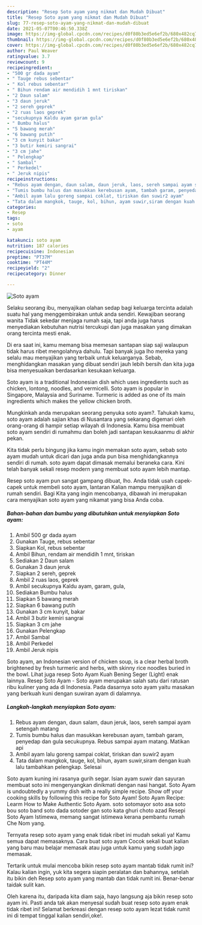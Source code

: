```yaml
---
description: "Resep Soto ayam yang nikmat dan Mudah Dibuat"
title: "Resep Soto ayam yang nikmat dan Mudah Dibuat"
slug: 77-resep-soto-ayam-yang-nikmat-dan-mudah-dibuat
date: 2021-05-07T00:46:50.338Z
image: https://img-global.cpcdn.com/recipes/d0f80b3ed5e6ef2b/680x482cq70/soto-ayam-foto-resep-utama.jpg
thumbnail: https://img-global.cpcdn.com/recipes/d0f80b3ed5e6ef2b/680x482cq70/soto-ayam-foto-resep-utama.jpg
cover: https://img-global.cpcdn.com/recipes/d0f80b3ed5e6ef2b/680x482cq70/soto-ayam-foto-resep-utama.jpg
author: Paul Weaver
ratingvalue: 3.7
reviewcount: 9
recipeingredient:
- "500 gr dada ayam"
- " Tauge rebus sebentar"
- " Kol rebus sebentar"
- " Bihun rendam air mendidih 1 mnt tiriskan"
- "2 Daun salam"
- "3 daun jeruk"
- "2 sereh geprek"
- "2 ruas laos geprek"
- "secukupnya Kaldu ayam garam gula"
- " Bumbu halus"
- "5 bawang merah"
- "6 bawang putih"
- "3 cm kunyit bakar"
- "3 butir kemiri sangrai"
- "3 cm jahe"
- " Pelengkap"
- " Sambal"
- " Perkedel"
- " Jeruk nipis"
recipeinstructions:
- "Rebus ayam dengan, daun salam, daun jeruk, laos, sereh sampai ayam setengah matang"
- "Tumis bumbu halus dan masukkan kerebusan ayam, tambah garam, penyedap dan gula secukupnya. Rebus sampai ayam matang. Matikan api"
- "Ambil ayam lalu goreng sampai coklat, tiriskan dan suwir2 ayam"
- "Tata dalam mangkok, tauge, kol, bihun, ayam suwir,siram dengan kuah lalu tambahkan pelengkap. Selesai"
categories:
- Resep
tags:
- soto
- ayam

katakunci: soto ayam 
nutrition: 187 calories
recipecuisine: Indonesian
preptime: "PT37M"
cooktime: "PT44M"
recipeyield: "2"
recipecategory: Dinner

---
```



![Soto ayam](https://img-global.cpcdn.com/recipes/d0f80b3ed5e6ef2b/680x482cq70/soto-ayam-foto-resep-utama.jpg)

Selaku seorang ibu, menyajikan olahan sedap bagi keluarga tercinta adalah suatu hal yang menggembirakan untuk anda sendiri. Kewajiban seorang  wanita Tidak sekedar menjaga rumah saja, tapi anda juga harus menyediakan kebutuhan nutrisi tercukupi dan juga masakan yang dimakan orang tercinta mesti enak.

Di era  saat ini, kamu memang bisa memesan santapan siap saji walaupun tidak harus ribet mengolahnya dahulu. Tapi banyak juga lho mereka yang selalu mau menyajikan yang terbaik untuk keluarganya. Sebab, menghidangkan masakan yang dibuat sendiri jauh lebih bersih dan kita juga bisa menyesuaikan berdasarkan kesukaan keluarga. 

Soto ayam is a traditional Indonesian dish which uses ingredients such as chicken, lontong, noodles, and vermicelli. Soto ayam is popular in Singapore, Malaysia and Suriname. Turmeric is added as one of its main ingredients which makes the yellow chicken broth.

Mungkinkah anda merupakan seorang penyuka soto ayam?. Tahukah kamu, soto ayam adalah sajian khas di Nusantara yang sekarang digemari oleh orang-orang di hampir setiap wilayah di Indonesia. Kamu bisa membuat soto ayam sendiri di rumahmu dan boleh jadi santapan kesukaanmu di akhir pekan.

Kita tidak perlu bingung jika kamu ingin memakan soto ayam, sebab soto ayam mudah untuk dicari dan juga anda pun bisa menghidangkannya sendiri di rumah. soto ayam dapat dimasak memalui beraneka cara. Kini telah banyak sekali resep modern yang membuat soto ayam lebih mantap.

Resep soto ayam pun sangat gampang dibuat, lho. Anda tidak usah capek-capek untuk membeli soto ayam, lantaran Kalian mampu menyajikan di rumah sendiri. Bagi Kita yang ingin mencobanya, dibawah ini merupakan cara menyajikan soto ayam yang nikamat yang bisa Anda coba.

<!--inarticleads1-->

##### Bahan-bahan dan bumbu yang dibutuhkan untuk menyiapkan Soto ayam:

1. Ambil 500 gr dada ayam
1. Gunakan  Tauge, rebus sebentar
1. Siapkan  Kol, rebus sebentar
1. Ambil  Bihun, rendam air mendidih 1 mnt, tiriskan
1. Sediakan 2 Daun salam
1. Gunakan 3 daun jeruk
1. Siapkan 2 sereh, geprek
1. Ambil 2 ruas laos, geprek
1. Ambil secukupnya Kaldu ayam, garam, gula,
1. Sediakan  Bumbu halus
1. Siapkan 5 bawang merah
1. Siapkan 6 bawang putih
1. Gunakan 3 cm kunyit, bakar
1. Ambil 3 butir kemiri sangrai
1. Siapkan 3 cm jahe
1. Gunakan  Pelengkap
1. Ambil  Sambal
1. Ambil  Perkedel
1. Ambil  Jeruk nipis


Soto ayam, an Indonesian version of chicken soup, is a clear herbal broth brightened by fresh turmeric and herbs, with skinny rice noodles buried in the bowl. Lihat juga resep Soto Ayam Kuah Bening Seger (Light) enak lainnya. Resep Soto Ayam - Soto ayam merupakan salah satu dari ratusan ribu kuliner yang ada di Indonesia. Pada dasarnya soto ayam yaitu masakan yang berkuah kuni dengan suwiran ayam di dalamnya. 

<!--inarticleads2-->

##### Langkah-langkah menyiapkan Soto ayam:

1. Rebus ayam dengan, daun salam, daun jeruk, laos, sereh sampai ayam setengah matang
1. Tumis bumbu halus dan masukkan kerebusan ayam, tambah garam, penyedap dan gula secukupnya. Rebus sampai ayam matang. Matikan api
1. Ambil ayam lalu goreng sampai coklat, tiriskan dan suwir2 ayam
1. Tata dalam mangkok, tauge, kol, bihun, ayam suwir,siram dengan kuah lalu tambahkan pelengkap. Selesai


Soto ayam kuning ini rasanya gurih segar. Isian ayam suwir dan sayuran membuat soto ini mengenyangkan dinikmati dengan nasi hangat. Soto Ayam is undoubtedly a yummy dish with a really simple recipe. Show off your cooking skills by following this recipe for Soto Ayam! Soto Ayam Recipe: Learm How to Make Authentic Soto Ayam. soto sotomayor soto asa soto bou soto band soto dada sotoder gan soto kata ghuri choto azad Resepi Soto Ayam Istimewa, memang sangat istimewa kerana pembantu rumah Che Nom yang. 

Ternyata resep soto ayam yang enak tidak ribet ini mudah sekali ya! Kamu semua dapat memasaknya. Cara buat soto ayam Cocok sekali buat kalian yang baru mau belajar memasak atau juga untuk kamu yang sudah jago memasak.

Tertarik untuk mulai mencoba bikin resep soto ayam mantab tidak rumit ini? Kalau kalian ingin, yuk kita segera siapin peralatan dan bahannya, setelah itu bikin deh Resep soto ayam yang mantab dan tidak rumit ini. Benar-benar taidak sulit kan. 

Oleh karena itu, daripada kita diam saja, hayo langsung aja bikin resep soto ayam ini. Pasti anda tak akan menyesal sudah buat resep soto ayam enak tidak ribet ini! Selamat berkreasi dengan resep soto ayam lezat tidak rumit ini di tempat tinggal kalian sendiri,oke!.

